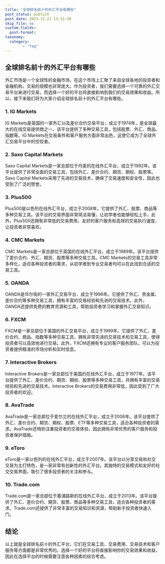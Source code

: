 ```yaml
---
title: "全球排名前十的外汇平台有哪些"
post_status: publish
post_date: 2023-11-21 13:12:30
skip_file: no
custom_fields: 
  post-format: 
taxonomy:
  category:
        - "faq"
---
```


## 全球排名前十的外汇平台有哪些

外汇市场是一个全球性的金融市场，在这个市场上汇聚了来自全球各地的投资者和金融机构，交易的规模也非常庞大。作为投资者，我们需要选择一个可靠的外汇交易平台来进行交易，而选择一个好的平台将直接影响到我们的交易效果和收益。所以，接下来我们将为大家介绍全球排名前十的外汇平台有哪些。

### 1. IG Markets

IG Markets是英国的一家外汇以及差价合约交易平台，成立于1974年，是全球最大的在线交易提供商之一。该平台提供了多种交易工具，包括股票、外汇、商品、指数等。IG Markets在交易条件和客户服务方面非常出色，这使它成为了全球外汇交易平台中的佼佼者。

### 2. Saxo Capital Markets

Saxo Capital Markets是一家总部位于丹麦的在线外汇平台，成立于1992年。该平台提供了非常全面的交易工具，包括外汇、差价合约、期货、期权、股票等。Saxo Capital Markets采用了先进的交易技术，确保了交易速度和安全性，因此也受到了广泛的赞誉。

### 3. Plus500

Plus500是以色列在线外汇平台，成立于2008年，它提供了外汇、股票、商品等多种交易工具。该平台的交易界面非常简洁易懂，让初学者也能够轻松上手。此外，Plus500还拥有非常低的交易费用，友好的客户服务和高效的交易执行速度，让投资者非常喜欢。

### 4. CMC Markets

CMC Markets是一家总部位于英国的在线外汇平台，成立于1989年。该平台提供了差价合约、外汇、期货、股票等多种交易工具。CMC Markets的交易工具非常多样化，适合各种投资者的需求，从初学者到专业交易者均可以在此找到合适的交易工具。

### 5. OANDA

OANDA是华尔街的一家外汇交易平台，成立于1996年。它提供了外汇、贵金属、差价合约等多种交易工具，拥有丰富的交易经验和先进的交易技术。此外，OANDA还提供免费的教育资源和工具，帮助投资者学习和掌握外汇交易知识。

### 6. FXCM

FXCM是一家总部位于美国的外汇交易平台，成立于1999年。它提供了外汇、差价合约、商品、指数等多种交易工具，拥有非常先进的交易技术和交易工具，使得投资者可以高效地进行交易。此外，FXCM还拥有专业的客户服务团队，可以为投资者提供精准的市场分析和实时信息。

### 7. Interactive Brokers

Interactive Brokers是一家总部位于美国的在线外汇平台，成立于1977年。该平台提供了外汇、差价合约、期货、期权、股票等多种交易工具，并拥有丰富的交易经验和先进的交易技术。Interactive Brokers的交易费用非常低，因此受到了广大投资者的欢迎。

### 8. AvaTrade

AvaTrade是一家总部位于爱尔兰的在线外汇平台，成立于2006年。该平台提供了外汇、差价合约、期货、期权、股票、ETF等多种交易工具，适合各种投资者的需求。AvaTrade还特别注重投资者的交易体验，因此拥有非常优秀的客户服务和投资者保护措施。

### 9. eToro

eToro是一家以色列的在线外汇平台，成立于2007年。该平台以分享交易和社交交易为主打特色，是一家非常有创新性的外汇平台。其独特的交易模式和友好的社交交易界面，吸引了很多投资者的关注和参与。

### 10. Trade.com

Trade.com是一家总部位于塞浦路斯的在线外汇平台，成立于2013年。该平台提供了外汇、差价合约、期货、股票、商品等多种交易工具，适合各种投资者的需求。Trade.com还提供了非常丰富的交易知识和资源，帮助新手投资者快速入门。

## 结论

以上就是全球排名前十的外汇平台，它们在交易工具、交易费用、交易技术和客户服务等方面都是非常优秀的。选择一个好的平台将直接影响你的交易效果和收益，因此在选择平台的时候需要注意各种因素的综合考虑。
